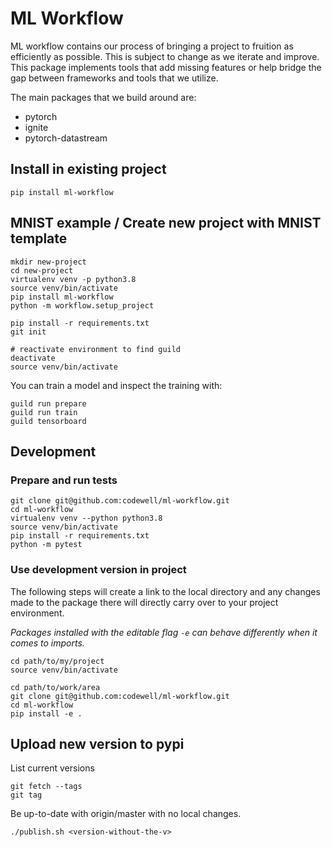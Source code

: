 # ML Workflow
ML workflow contains our process of bringing a project to fruition as
efficiently as possible. This is subject to change as we iterate and improve.
This package implements tools that add missing features or help bridge the gap
between frameworks and tools that we utilize.

The main packages that we build around are:

- pytorch
- ignite
- pytorch-datastream

## Install in existing project

    pip install ml-workflow

## MNIST example / Create new project with MNIST template

    mkdir new-project
    cd new-project
    virtualenv venv -p python3.8
    source venv/bin/activate
    pip install ml-workflow
    python -m workflow.setup_project

    pip install -r requirements.txt
    git init

    # reactivate environment to find guild
    deactivate
    source venv/bin/activate

You can train a model and inspect the training with:

    guild run prepare
    guild run train
    guild tensorboard

## Development

### Prepare and run tests

    git clone git@github.com:codewell/ml-workflow.git
    cd ml-workflow
    virtualenv venv --python python3.8
    source venv/bin/activate
    pip install -r requirements.txt
    python -m pytest

### Use development version in project
The following steps will create a link to the local directory and any changes made to the package there will directly carry over to your project environment.

_Packages installed with the editable flag `-e` can behave differently when it comes to imports._

    cd path/to/my/project
    source venv/bin/activate

    cd path/to/work/area
    git clone git@github.com:codewell/ml-workflow.git
    cd ml-workflow
    pip install -e .

## Upload new version to pypi
List current versions

    git fetch --tags
    git tag

Be up-to-date with origin/master with no local changes.

    ./publish.sh <version-without-the-v>
